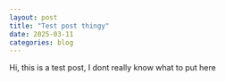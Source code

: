 ```yaml
---
layout: post
title: "Test post thingy"
date: 2025-03-11
categories: blog
---
```


Hi, this is a test post, I dont really know what to put here